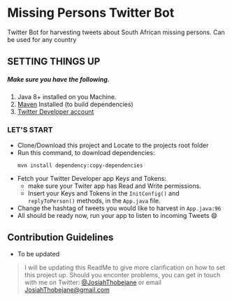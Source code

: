 # Missing Persons Twitter Bot #
Twitter Bot for harvesting tweets about South African missing persons. Can be used for any country

## SETTING THINGS UP ##
##### Make sure you have the following. #####
1. Java 8+ installed on you Machine.
2. [Maven](https://maven.apache.org/install.html) Installed (to build dependencies)
3. [Twitter Developer account](https://developer.twitter.com/en/apps)

### LET'S START
- Clone/Download this project and Locate to the projects root folder
- Run this command, to download dependencies:
    ``` 
    mvn install dependency:copy-dependencies 
    ```
- Fetch your Twitter Developer app Keys and Tokens: 
    - make sure your Twiter app has Read and Write permissions.
    - Insert your Keys and Tokens in the `InitConfig()` and `replyToPerson()` methods, in the `App.java` file.
- Change the hashtag of tweets you would like to harvest in `App.java:96`
- All should be ready now, run your app to listen to incoming Tweets :smile:

## Contribution Guidelines ##
- To be updated

> I will be updating this ReadMe to give more clarification on how to set this project up. Should you enconter problems, you can get in touch with me on Twitter: [@JosiahThobejane](https://twitter.com/josiahthobejane) or email JosiahThobejane@gmail.com
